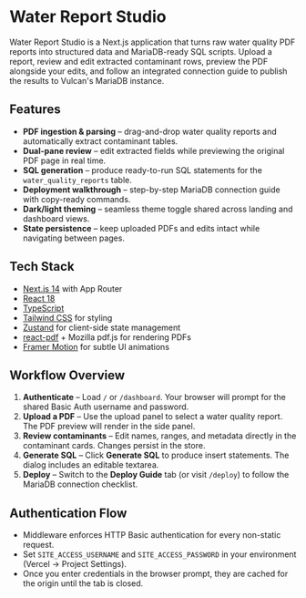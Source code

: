 # Water Report Studio

Water Report Studio is a Next.js application that turns raw water quality PDF reports into structured data and MariaDB-ready SQL scripts. Upload a report, review and edit extracted contaminant rows, preview the PDF alongside your edits, and follow an integrated connection guide to publish the results to Vulcan's MariaDB instance.

## Features

- **PDF ingestion & parsing** – drag-and-drop water quality reports and automatically extract contaminant tables.
- **Dual-pane review** – edit extracted fields while previewing the original PDF page in real time.
- **SQL generation** – produce ready-to-run SQL statements for the `water_quality_reports` table.
- **Deployment walkthrough** – step-by-step MariaDB connection guide with copy-ready commands.
- **Dark/light theming** – seamless theme toggle shared across landing and dashboard views.
- **State persistence** – keep uploaded PDFs and edits intact while navigating between pages.

## Tech Stack

- [Next.js 14](https://nextjs.org/) with App Router
- [React 18](https://react.dev/)
- [TypeScript](https://www.typescriptlang.org/)
- [Tailwind CSS](https://tailwindcss.com/) for styling
- [Zustand](https://zustand-demo.pmnd.rs/) for client-side state management
- [react-pdf](https://github.com/wojtekmaj/react-pdf) + Mozilla pdf.js for rendering PDFs
- [Framer Motion](https://www.framer.com/motion/) for subtle UI animations


## Workflow Overview

1. **Authenticate** – Load `/` or `/dashboard`. Your browser will prompt for the shared Basic Auth username and password.
2. **Upload a PDF** – Use the upload panel to select a water quality report. The PDF preview will render in the side panel.
3. **Review contaminants** – Edit names, ranges, and metadata directly in the contaminant cards. Changes persist in the store.
4. **Generate SQL** – Click **Generate SQL** to produce insert statements. The dialog includes an editable textarea.
5. **Deploy** – Switch to the **Deploy Guide** tab (or visit `/deploy`) to follow the MariaDB connection checklist.


## Authentication Flow

- Middleware enforces HTTP Basic authentication for every non-static request.
- Set `SITE_ACCESS_USERNAME` and `SITE_ACCESS_PASSWORD` in your environment (Vercel → Project Settings).
- Once you enter credentials in the browser prompt, they are cached for the origin until the tab is closed.
